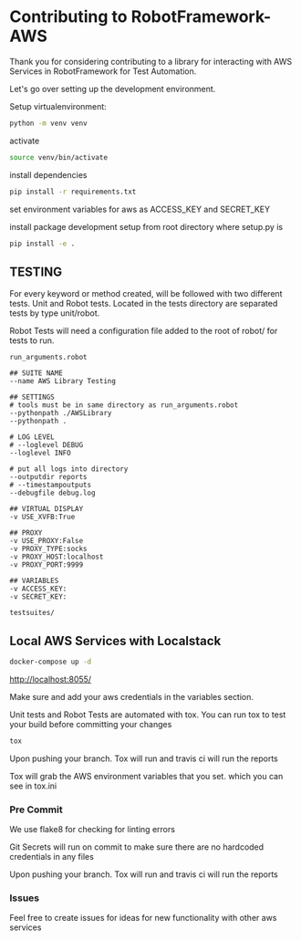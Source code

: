 # Contributing to RobotFramework-AWS

Thank you for considering contributing to a library for interacting with AWS Services in RobotFramework for Test Automation.

Let's go over setting up the development environment.

Setup virtualenvironment:

```sh
python -m venv venv
```

activate

```sh
source venv/bin/activate
```

install dependencies

```sh
pip install -r requirements.txt
```

set environment variables for aws as ACCESS_KEY and SECRET_KEY

install package development setup from root directory where setup.py is

```sh
pip install -e .
```

## TESTING

For every keyword or method created, will be followed with two different tests. Unit and Robot tests.
Located in the tests directory are separated tests by type unit/robot.

Robot Tests will need a configuration file added to the root of robot/ for tests to run.

`run_arguments.robot`

```robotframework
## SUITE NAME
--name AWS Library Testing

## SETTINGS
# tools must be in same directory as run_arguments.robot
--pythonpath ./AWSLibrary
--pythonpath .

# LOG LEVEL
# --loglevel DEBUG
--loglevel INFO

# put all logs into directory
--outputdir reports
# --timestampoutputs
--debugfile debug.log

## VIRTUAL DISPLAY
-v USE_XVFB:True

## PROXY
-v USE_PROXY:False
-v PROXY_TYPE:socks
-v PROXY_HOST:localhost
-v PROXY_PORT:9999

## VARIABLES
-v ACCESS_KEY:
-v SECRET_KEY:

testsuites/
```

## Local AWS Services with Localstack

```sh
docker-compose up -d

```

<http://localhost:8055/>

Make sure and add your aws credentials in the variables section.

Unit tests and Robot Tests are automated with tox. You can run tox to test your build before committing your changes

```sh
tox
```

Upon pushing your branch. Tox will run and travis ci will run the reports

Tox will grab the AWS environment variables that you set. which you can see in tox.ini

### Pre Commit

We use flake8 for checking for linting errors

Git Secrets will run on commit to make sure there are no hardcoded credentials in any files

Upon pushing your branch. Tox will run and travis ci will run the reports

### Issues

Feel free to create issues for ideas for new functionality with other aws services
